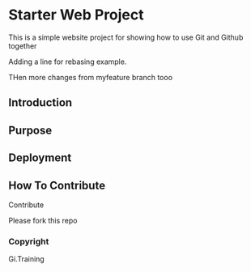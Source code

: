 # Starter Web Project

This is a simple website project for
showing how to use Git and Github together

Adding a line for rebasing example.

THen more changes from myfeature branch tooo
## Introduction

## Purpose

## Deployment 

## How To Contribute

Contribute

Please fork this repo

### Copyright
Gi.Training
